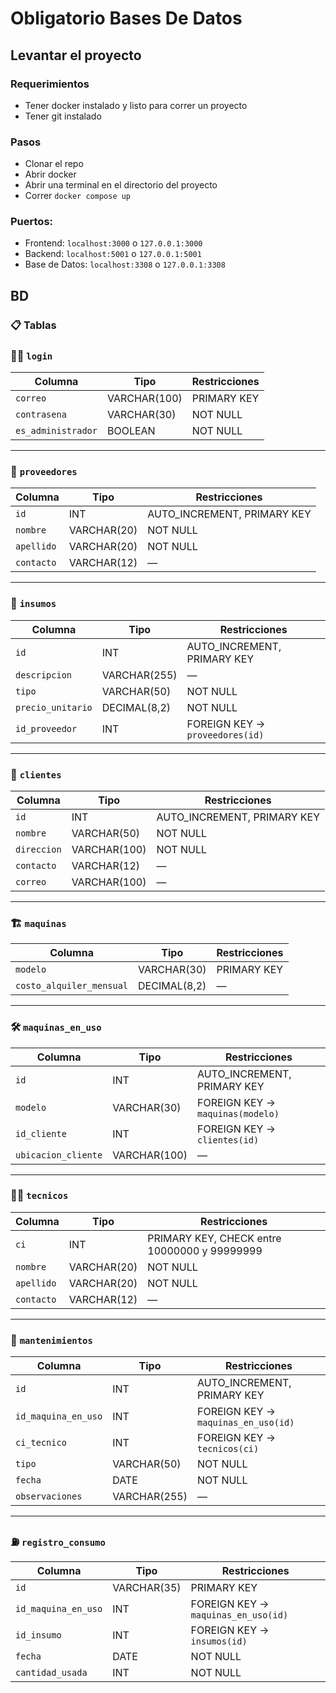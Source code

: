 # Obligatorio Bases De Datos

## Levantar el proyecto

### Requerimientos
- Tener docker instalado y listo para correr un proyecto
- Tener git instalado
### Pasos
- Clonar el repo
- Abrir docker
- Abrir una terminal en el directorio del proyecto
- Correr `docker compose up`

### Puertos:
- Frontend: `localhost:3000` o `127.0.0.1:3000`
- Backend: `localhost:5001` o `127.0.0.1:5001`
- Base de Datos: `localhost:3308` o `127.0.0.1:3308`

## BD
### 📋 Tablas

### 🧑‍💻 `login`
| Columna           | Tipo          | Restricciones             |
|-------------------|---------------|---------------------------|
| `correo`          | VARCHAR(100)  | PRIMARY KEY               |
| `contrasena`      | VARCHAR(30)   | NOT NULL                  |
| `es_administrador`| BOOLEAN       | NOT NULL                  |

---

### 🏢 `proveedores`
| Columna    | Tipo         | Restricciones                        |
|------------|--------------|--------------------------------------|
| `id`       | INT          | AUTO_INCREMENT, PRIMARY KEY          |
| `nombre`   | VARCHAR(20)  | NOT NULL                             |
| `apellido` | VARCHAR(20)  | NOT NULL                             |
| `contacto` | VARCHAR(12)  | —                                    |

---

### 🧱 `insumos`
| Columna          | Tipo           | Restricciones                             |
|------------------|----------------|-------------------------------------------|
| `id`             | INT            | AUTO_INCREMENT, PRIMARY KEY               |
| `descripcion`    | VARCHAR(255)   | —                                         |
| `tipo`           | VARCHAR(50)    | NOT NULL                                  |
| `precio_unitario`| DECIMAL(8,2)   | NOT NULL                                  |
| `id_proveedor`   | INT            | FOREIGN KEY → `proveedores(id)`           |

---

### 👥 `clientes`
| Columna     | Tipo           | Restricciones                        |
|-------------|----------------|--------------------------------------|
| `id`        | INT            | AUTO_INCREMENT, PRIMARY KEY          |
| `nombre`    | VARCHAR(50)    | NOT NULL                             |
| `direccion` | VARCHAR(100)   | NOT NULL                             |
| `contacto`  | VARCHAR(12)    | —                                    |
| `correo`    | VARCHAR(100)   | —                                    |

---

### 🏗️ `maquinas`
| Columna                 | Tipo          | Restricciones     |
|-------------------------|---------------|-------------------|
| `modelo`                | VARCHAR(30)   | PRIMARY KEY       |
| `costo_alquiler_mensual`| DECIMAL(8,2)  | —                 |

---

### 🛠️ `maquinas_en_uso`
| Columna           | Tipo          | Restricciones                             |
|-------------------|---------------|-------------------------------------------|
| `id`              | INT           | AUTO_INCREMENT, PRIMARY KEY               |
| `modelo`          | VARCHAR(30)   | FOREIGN KEY → `maquinas(modelo)`          |
| `id_cliente`      | INT           | FOREIGN KEY → `clientes(id)`              |
| `ubicacion_cliente`| VARCHAR(100) | —                                         |

---

### 👨‍🔧 `tecnicos`
| Columna    | Tipo         | Restricciones                                |
|------------|--------------|----------------------------------------------|
| `ci`       | INT          | PRIMARY KEY, CHECK entre 10000000 y 99999999 |
| `nombre`   | VARCHAR(20)  | NOT NULL                                     |
| `apellido` | VARCHAR(20)  | NOT NULL                                     |
| `contacto` | VARCHAR(12)  | —                                            |

---

### 🔧 `mantenimientos`
| Columna           | Tipo         | Restricciones                              |
|-------------------|--------------|--------------------------------------------|
| `id`              | INT          | AUTO_INCREMENT, PRIMARY KEY                |
| `id_maquina_en_uso`| INT         | FOREIGN KEY → `maquinas_en_uso(id)`        |
| `ci_tecnico`      | INT          | FOREIGN KEY → `tecnicos(ci)`               |
| `tipo`            | VARCHAR(50)  | NOT NULL                                   |
| `fecha`           | DATE         | NOT NULL                                   |
| `observaciones`   | VARCHAR(255) | —                                          |

---

### ⛽ `registro_consumo`
| Columna           | Tipo         | Restricciones                             |
|-------------------|--------------|-------------------------------------------|
| `id`              | VARCHAR(35)  | PRIMARY KEY                               |
| `id_maquina_en_uso`| INT         | FOREIGN KEY → `maquinas_en_uso(id)`       |
| `id_insumo`       | INT          | FOREIGN KEY → `insumos(id)`               |
| `fecha`           | DATE         | NOT NULL                                  |
| `cantidad_usada`  | INT          | NOT NULL                                  |
